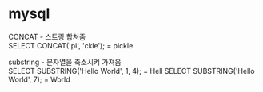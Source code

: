 # mysql

CONCAT - 스트링 합쳐줌<br>
SELECT CONCAT('pi', 'ckle'); = pickle

substring - 문자열을 축소시켜 가져옴<br>
SELECT SUBSTRING('Hello World', 1, 4); = Hell
SELECT SUBSTRING('Hello World', 7); = World

